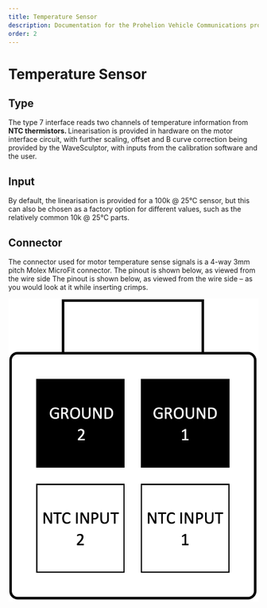 ```yaml
---
title: Temperature Sensor
description: Documentation for the Prohelion Vehicle Communications protocol
order: 2
---
```


# Temperature Sensor

## Type 

The type 7 interface reads two channels of temperature information from <strong>NTC thermistors. </strong> Linearisation is provided in hardware on the motor interface circuit, with further scaling, offset and B curve correction being provided by the WaveSculptor, with inputs from the calibration software and the user.

## Input

By default, the linearisation is provided for a 100k @ 25°C sensor, but this can also be chosen as a factory option for different values, such as the relatively common 10k @ 25°C parts.

## Connector

The connector used for motor temperature sense signals is a 4-way 3mm pitch Molex MicroFit connector. The pinout is shown below, as viewed from the wire side The pinout is shown below, as viewed from the wire side – as you would look at it while inserting crimps.  

![Connector Diagram](images/connector2.png)

